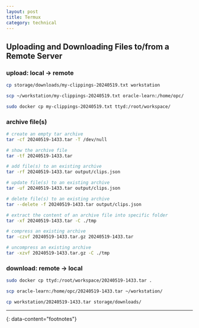 ```yaml
---
layout: post
title: Termux
category: technical
---
```


## Uploading and Downloading Files to/from a Remote Server

### upload: local -> remote

```sh
cp storage/downloads/my-clippings-20240519.txt workstation

scp ~/workstation/my-clippings-20240519.txt oracle-learn:/home/opc/

sudo docker cp my-clippings-20240519.txt ttyd:/root/workspace/
```

### archive file(s)

```sh
# create an empty tar archive
tar -cf 20240519-1433.tar -T /dev/null

# show the archive file
tar -tf 20240519-1433.tar

# add file(s) to an existing archive
tar -rf 20240519-1433.tar output/clips.json

# update file(s) to an existing archive
tar -uf 20240519-1433.tar output/clips.json

# delete file(s) to an existing archive
tar --delete -f 20240519-1433.tar output/clips.json

# extract the content of an archive file into specific folder
tar -xf 20240519-1433.tar -C ./tmp

# compress an existing archive
tar -czvf 20240519-1433.tar.gz 20240519-1433.tar

# uncompress an existing archive
tar -xzvf 20240519-1433.tar.gz -C ./tmp
```

### download: remote -> local

```sh
sudo docker cp ttyd:/root/workspace/20240519-1433.tar .

scp oracle-learn:/home/opc/20240519-1433.tar ~/workstation/

cp workstation/20240519-1433.tar storage/downloads/
```

---
{: data-content="footnotes"}

[^1]: [...](...)
